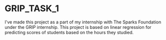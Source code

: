# GRIP_TASK_1
I've made this project as a part of my internship with The Sparks Foundation under the GRIP internship. This project is based on linear regression for predicting scores of students based on the hours they studied.
